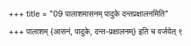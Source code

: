 +++
title = "09 पालाशमासनम् पादुके दन्तप्रक्षालनमिति"

+++
पालाशम् {आसनं, पादुके, दन्त-प्रक्षालनम्} इति च वर्जयेत् ९